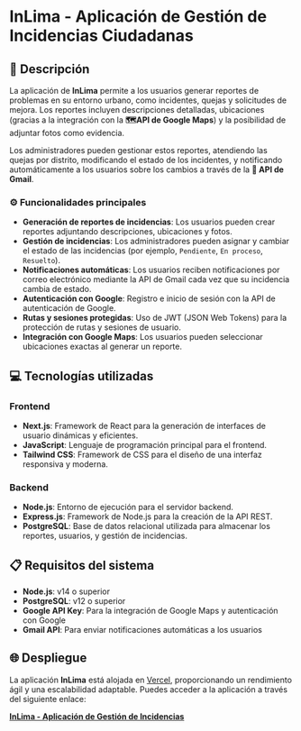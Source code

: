 # InLima  - Aplicación de Gestión de Incidencias Ciudadanas 

## 📝 Descripción

La aplicación de **InLima** permite a los usuarios generar reportes de problemas en su entorno urbano, como incidentes, quejas y solicitudes de mejora. Los reportes incluyen descripciones detalladas, ubicaciones (gracias a la integración con la **🗺️API de Google Maps**) y la posibilidad de adjuntar fotos como evidencia. 

Los administradores pueden gestionar estos reportes, atendiendo las quejas por distrito, modificando el estado de los incidentes, y notificando automáticamente a los usuarios sobre los cambios a través de la **📧 API de Gmail**.

### ⚙️ Funcionalidades principales

- **Generación de reportes de incidencias**: Los usuarios pueden crear reportes adjuntando descripciones, ubicaciones y fotos.
- **Gestión de incidencias**: Los administradores pueden asignar y cambiar el estado de las incidencias (por ejemplo, `Pendiente`, `En proceso`, `Resuelto`).
- **Notificaciones automáticas**: Los usuarios reciben notificaciones por correo electrónico mediante la API de Gmail cada vez que su incidencia cambia de estado.
- **Autenticación con Google**: Registro e inicio de sesión con la API de autenticación de Google.
- **Rutas y sesiones protegidas**: Uso de JWT (JSON Web Tokens) para la protección de rutas y sesiones de usuario.
- **Integración con Google Maps**: Los usuarios pueden seleccionar ubicaciones exactas al generar un reporte.

## 💻 Tecnologías utilizadas

### Frontend
- **Next.js**: Framework de React para la generación de interfaces de usuario dinámicas y eficientes.
- **JavaScript**: Lenguaje de programación principal para el frontend.
- **Tailwind CSS**: Framework de CSS para el diseño de una interfaz responsiva y moderna.

### Backend
- **Node.js**: Entorno de ejecución para el servidor backend.
- **Express.js**: Framework de Node.js para la creación de la API REST.
- **PostgreSQL**: Base de datos relacional utilizada para almacenar los reportes, usuarios, y gestión de incidencias.

## 📋 Requisitos del sistema

- **Node.js**: v14 o superior
- **PostgreSQL**: v12 o superior
- **Google API Key**: Para la integración de Google Maps y autenticación con Google
- **Gmail API**: Para enviar notificaciones automáticas a los usuarios

## 🌐 Despliegue

La aplicación **InLima** está alojada en [Vercel](https://vercel.com), proporcionando un rendimiento ágil y una escalabilidad adaptable. Puedes acceder a la aplicación a través del siguiente enlace:


**[InLima - Aplicación de Gestión de Incidencias](https://inlima.online)**
